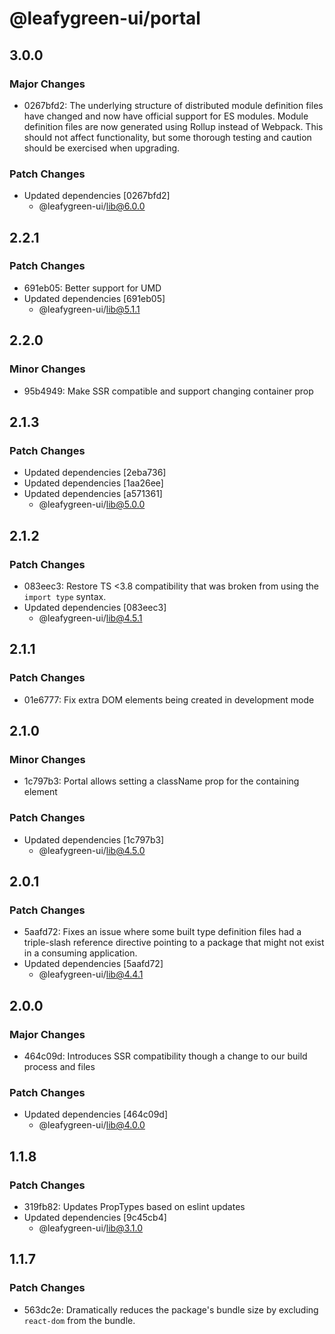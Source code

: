 # @leafygreen-ui/portal

## 3.0.0

### Major Changes

- 0267bfd2: The underlying structure of distributed module definition files have changed and now have official support for ES modules. Module definition files are now generated using Rollup instead of Webpack. This should not affect functionality, but some thorough testing and caution should be exercised when upgrading.

### Patch Changes

- Updated dependencies [0267bfd2]
  - @leafygreen-ui/lib@6.0.0

## 2.2.1

### Patch Changes

- 691eb05: Better support for UMD
- Updated dependencies [691eb05]
  - @leafygreen-ui/lib@5.1.1

## 2.2.0

### Minor Changes

- 95b4949: Make SSR compatible and support changing container prop

## 2.1.3

### Patch Changes

- Updated dependencies [2eba736]
- Updated dependencies [1aa26ee]
- Updated dependencies [a571361]
  - @leafygreen-ui/lib@5.0.0

## 2.1.2

### Patch Changes

- 083eec3: Restore TS <3.8 compatibility that was broken from using the `import type` syntax.
- Updated dependencies [083eec3]
  - @leafygreen-ui/lib@4.5.1

## 2.1.1

### Patch Changes

- 01e6777: Fix extra DOM elements being created in development mode

## 2.1.0

### Minor Changes

- 1c797b3: Portal allows setting a className prop for the containing element

### Patch Changes

- Updated dependencies [1c797b3]
  - @leafygreen-ui/lib@4.5.0

## 2.0.1

### Patch Changes

- 5aafd72: Fixes an issue where some built type definition files had a triple-slash reference directive pointing to a package that might not exist in a consuming application.
- Updated dependencies [5aafd72]
  - @leafygreen-ui/lib@4.4.1

## 2.0.0

### Major Changes

- 464c09d: Introduces SSR compatibility though a change to our build process and files

### Patch Changes

- Updated dependencies [464c09d]
  - @leafygreen-ui/lib@4.0.0

## 1.1.8

### Patch Changes

- 319fb82: Updates PropTypes based on eslint updates
- Updated dependencies [9c45cb4]
  - @leafygreen-ui/lib@3.1.0

## 1.1.7

### Patch Changes

- 563dc2e: Dramatically reduces the package's bundle size by excluding `react-dom` from the bundle.
